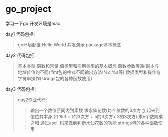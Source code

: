 # go_project

学习一下go 
开发环境是mac

day1 代码包括:
> go环境配置 
 Hello World
 并发演示
 package基本概念

day2 代码包括:
> 基本类型
 函数和常量
 值类型和引用类型的基本概念
 函数参数传递(副本与地址传值的不同)
 fmt包的格式不同输出方法(%d,%s等)
 数据类型和操作符
 字符串操作(strings包的各种函数使用)

day3 代码包括:
> day2作业代码:
 >> 输出一个数值区间内到素数
 >> 求水仙花数(每个位数的3次方 加起来到值位其本身 如 153  = 1的3次方 + 5的3次方+ 3的3次方)
 >> 求n个数阶乘之和
 >> 通过ascii 码来做到判断水仙花数的功能
> strings包的各种函数使用
